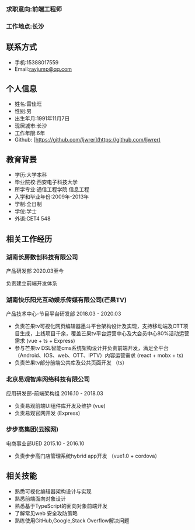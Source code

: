 ### 求职意向:前端工程师
### 工作地点:长沙

## 联系方式

- 手机:15388017559
- Email:<a href="mailto:rayjump@qq.com">rayjump@qq.com</a>

## 个人信息

 - 姓名:雷佳旺
 - 性别:男
 - 出生年月:1991年11月7日
 - 现居城市:长沙
 - 工作年限:6年
 - Github: [https://github.com/ljwrer](https://github.com/ljwrer)

## 教育背景

 - 学历:大学本科
 - 毕业院校:西安电子科技大学
 - 所学专业:通信工程学院 信息工程
 - 入学和毕业年份:2009年-2013年
 - 学制:全日制
 - 学位:学士
 - 外语:CET4 548

##  相关工作经历

### 湖南长房数创科技有限公司

产品研发部 2020.03至今

负责建立前端开发体系

### 湖南快乐阳光互动娱乐传媒有限公司(芒果TV) 

产品技术中心-节目平台研发部 2018.03 - 2020.03

- 负责芒果tv可视化网页编辑器墨斗平台架构设计及实现，支持移动端及OTT项目生成，上线项目千余，覆盖芒果tv平台运营中心及大会员中心80%活动运营需求 (vue + ts + Express)
- 参与芒果tv DSL智能cms系统架构设计并负责前端开发，满足全平台（Android、IOS、web、OTT、IPTV）内容运营需求 (react + mobx + ts)
- 负责芒果tv部分前端公共库及公共页面开发 （ts）

### 北京易观智库网络科技有限公司

应用研发部-前端架构组 2016.10 - 2018.03

- 负责易观前端UI组件库开发及维护 (vue)
- 负责易观官网开发 (Express)

### 步步高集团(云猴网) 

电商事业部UED 2015.10 - 2016.10 

- 负责步步高门店管理系统hybrid app开发 （vue1.0 + cordova）



## 相关技能

 - 熟悉可视化编辑器架构设计与实现
 - 熟悉前端面向对象设计
 - 熟悉基于TypeScript的面向对象前端开发
 - 了解常见web 安全攻防策略
 - 熟练使用GitHub,Google,Stack Overflow解决问题
